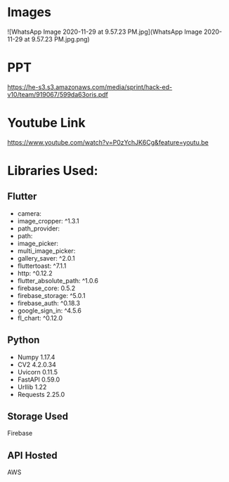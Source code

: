 # Images
![WhatsApp Image 2020-11-29 at 9.57.23 PM.jpg](WhatsApp Image 2020-11-29 at 9.57.23 PM.jpg.png)


# PPT
https://he-s3.s3.amazonaws.com/media/sprint/hack-ed-v10/team/919067/599da63oris.pdf

# Youtube Link
https://www.youtube.com/watch?v=P0zYchJK6Cg&feature=youtu.be


# Libraries Used:
## Flutter
* camera:
* image_cropper: ^1.3.1
* path_provider:
* path:
* image_picker:
* multi_image_picker:
* gallery_saver: ^2.0.1
* fluttertoast: ^7.1.1
* http: ^0.12.2
* flutter_absolute_path: ^1.0.6
* firebase_core: 0.5.2
* firebase_storage: ^5.0.1
* firebase_auth: ^0.18.3
* google_sign_in: ^4.5.6
* fl_chart: ^0.12.0


## Python

* Numpy 1.17.4
* CV2 4.2.0.34
* Uvicorn 0.11.5
* FastAPI 0.59.0
* Urllib 1.22
* Requests 2.25.0


## Storage Used
Firebase

## API Hosted
AWS
